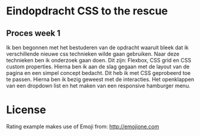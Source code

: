 # Eindopdracht CSS to the rescue

## Proces week 1

Ik ben begonnen met het bestuderen van de opdracht waaruit bleek dat ik verschillende nieuwe css technieken wilde gaan gebruiken. Naar deze technieken ben ik onderzoek gaan doen. Dit zijn: Flexbox, CSS grid en CSS custom properties. Hierna ben ik aan de slag gegaan met de layout van de pagina en een simpel concept bedacht. Dit heb ik met CSS geprobeerd toe te passen. Hierna ben ik bezig geweest met de interacties. Het openklappen van een dropdown list en het maken van een responsive hamburger menu.

# License

Rating example makes use of Emoji from: http://emojione.com
